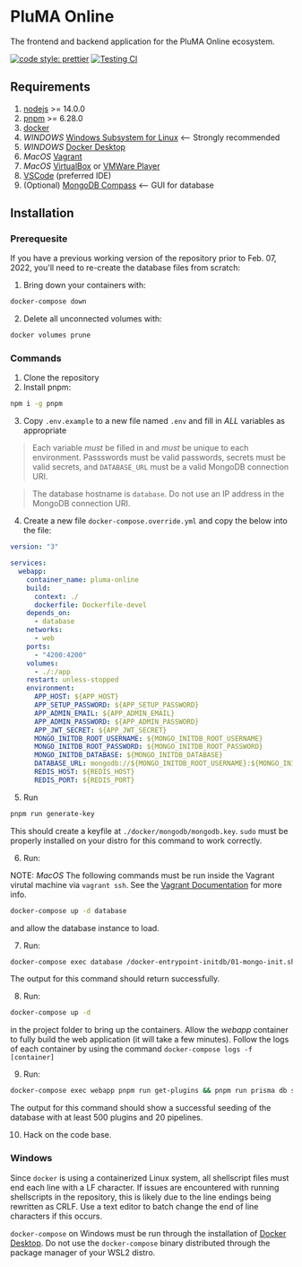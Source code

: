 # PluMA Online

The frontend and backend application for the PluMA Online ecosystem.

[![code style: prettier](https://img.shields.io/badge/code_style-prettier-ff69b4.svg?style=flat-square)](https://github.com/prettier/prettier) [![Testing CI](https://github.com/quinnjr/pluma-online/actions/workflows/testing.yml/badge.svg)](https://github.com/quinnjr/pluma-online/actions/workflows/testing.yml)

## Requirements

1. [nodejs](https://nodejs.org/) >= 14.0.0
2. [pnpm](https://pnpm.io/) >= 6.28.0
3. [docker](https://www.docker.com/)
4. *WINDOWS* [Windows Subsystem for Linux](https://docs.microsoft.com/en-us/windows/wsl/about) <-- Strongly recommended
5. *WINDOWS* [Docker Desktop](https://www.docker.com/products/docker-desktop)
6. *MacOS* [Vagrant](https://www.vagrantup.com/downloads)
7. *MacOS* [VirtualBox](https://www.virtualbox.org/wiki/Downloads) or [VMWare Player](https://www.vmware.com/products/workstation-player.html)
8. [VSCode](https://code.visualstudio.com/) (preferred IDE)
9. (Optional) [MongoDB Compass](https://docs.mongodb.com/compass/current/) <-- GUI for database

## Installation

### Prerequesite

If you have a previous working version of the repository prior to Feb. 07, 2022, you'll need to re-create the database files from scratch:

1. Bring down your containers with:

```sh
docker-compose down
```

2. Delete all unconnected volumes with:

```sh
docker volumes prune
```

### Commands

1. Clone the repository
2. Install pnpm:

```sh
npm i -g pnpm
```

3. Copy `.env.example` to a new file named `.env` and fill in *ALL* variables as appropriate

> Each variable *must* be filled in and *must* be unique to each environment. Passswords must be valid passwords, secrets must be valid secrets, and `DATABASE_URL` must be a valid MongoDB connection URI.

> The database hostname is `database`. Do not use an IP address in the MongoDB connection URI.

4. Create a new file `docker-compose.override.yml` and copy the below into the file:

```yaml
version: "3"

services:
  webapp:
    container_name: pluma-online
    build:
      context: ./
      dockerfile: Dockerfile-devel
    depends_on:
      - database
    networks:
      - web
    ports:
      - "4200:4200"
    volumes:
      - ./:/app
    restart: unless-stopped
    environment:
      APP_HOST: ${APP_HOST}
      APP_SETUP_PASSWORD: ${APP_SETUP_PASSWORD}
      APP_ADMIN_EMAIL: ${APP_ADMIN_EMAIL}
      APP_ADMIN_PASSWORD: ${APP_ADMIN_PASSWORD}
      APP_JWT_SECRET: ${APP_JWT_SECRET}
      MONGO_INITDB_ROOT_USERNAME: ${MONGO_INITDB_ROOT_USERNAME}
      MONGO_INITDB_ROOT_PASSWORD: ${MONGO_INITDB_ROOT_PASSWORD}
      MONGO_INITDB_DATABASE: ${MONGO_INITDB_DATABASE}
      DATABASE_URL: mongodb://${MONGO_INITDB_ROOT_USERNAME}:${MONGO_INITDB_ROOT_PASSWORD}@database/${MONGO_INITDB_DATABASE}?authSource=admin
      REDIS_HOST: ${REDIS_HOST}
      REDIS_PORT: ${REDIS_PORT}
```

5. Run

```sh
pnpm run generate-key
```

This should create a keyfile at `./docker/mongodb/mongodb.key`. `sudo` must be properly installed on your distro for this command to work correctly.

6. Run:

NOTE: *MacOS* The following commands must be run inside the Vagrant virutal machine via `vagrant ssh`. See the [Vagrant Documentation](https://www.vagrantup.com/docs) for more info.

```sh
docker-compose up -d database
```

and allow the database instance to load.

7. Run:

```sh
docker-compose exec database /docker-entrypoint-initdb/01-mongo-init.sh
```

The output for this command should return successfully.

8. Run:

```sh
docker-compose up -d
```

in the project folder to bring up the containers. Allow the _webapp_ container to fully build the web application (it will take a few minutes). Follow the logs of each container by using the command `docker-compose logs -f [container]`

9.  Run:

```sh
docker-compose exec webapp pnpm run get-plugins && pnpm run prisma db seed
```

The output for this command should show a successful seeding of the database with at least 500 plugins and 20 pipelines.

10.  Hack on the code base.

### Windows

Since `docker` is using a containerized Linux system, all shellscript files must end each line with a LF character. If issues are encountered with running shellscripts in the repository, this is likely due to the line endings being rewritten as CRLF. Use a text editor to batch change the end of line characters if this occurs.

`docker-compose` on Windows must be run through the installation of [Docker Desktop](https://www.docker.com/products/docker-desktop). Do not use the `docker-compose` binary distributed through the package manager of your WSL2 distro.
